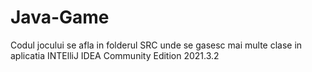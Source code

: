 # Java-Game

Codul jocului se afla in folderul SRC unde se gasesc mai multe clase in aplicatia INTElliJ IDEA Community Edition 2021.3.2
